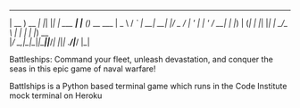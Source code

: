   ____        _   _   _           _     _           
 | __ )  __ _| |_| |_| | ___  ___| |__ (_)_ __  ___ 
 |  _ \ / _` | __| __| |/ _ \/ __| '_ \| | '_ \/ __|
 | |_) | (_| | |_| |_| |  __/\__ \ | | | | |_) \__ \
 |____/ \__,_|\__|\__|_|\___||___/_| |_|_| .__/|___/
                                         |_|        


Battleships: Command your fleet, unleash devastation, and conquer the seas in this epic game of naval warfare!

Battlships is a Python based terminal game which runs in the Code Institute mock terminal on Heroku